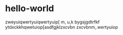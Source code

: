 # hello-world

zweyuiqwertyuiqwertyuip[ m, u,k bygsjgdtrfkf
ytdxckkhqwetuiop[asdfgjklzxcvbn
zxcvbnm,.wertyuiop
